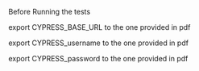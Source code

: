Before Running the tests 

export CYPRESS_BASE_URL to the one provided in pdf 

export CYPRESS_username to the one provided in pdf 

export CYPRESS_password to the one provided in pdf 

